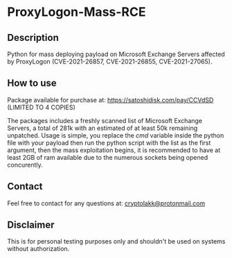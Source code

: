 # ProxyLogon-Mass-RCE
## Description
Python for mass deploying payload on Microsoft Exchange Servers affected by ProxyLogon (CVE-2021-26857, CVE-2021-26855, CVE-2021-27065).
## How to use
Package available for purchase at: https://satoshidisk.com/pay/CCVdSD (LIMITED TO 4 COPIES)

The packages includes a freshly scanned list of Microsoft Exchange Servers, a total of 281k with an estimated of at least 50k remaining unpatched.
Usage is simple, you replace the *cmd* variable inside the python file with your payload then run the python script with the list as the first argument, then the mass exploitation begins, it is recommended to have at least 2GB of ram available due to the numerous sockets being opened concurently.
## Contact
Feel free to contact for any questions at: cryptolakk@protonmail.com
## Disclaimer
This is for personal testing purposes only and shouldn't be used on systems without authorization.
